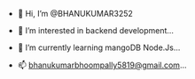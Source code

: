 - 👋 Hi, I’m @BHANUKUMAR3252
- 👀 I’m interested in  backend development...
- 🌱 I’m currently learning mangoDB Node.Js...

- 📫 bhanukumarbhoompally5819@gmail.com...

<!---
BHANUKUMAR3252/BHANUKUMAR3252 is a ✨ special ✨ repository because its `README.md` (this file) appears on your GitHub profile.
You can click the Preview link to take a look at your changes.
--->
